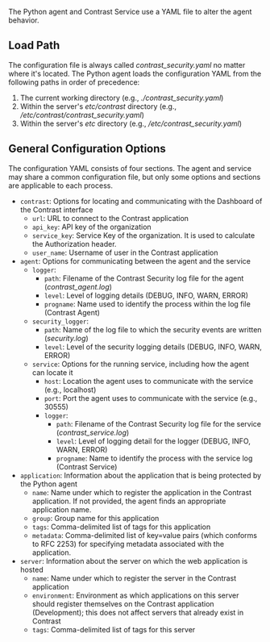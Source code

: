 <!-- 
title: "Python Agent Configuration"
description: "Configuring the Python Agent and Service"
tags: "installation python django flask pyramid agent service configuration"
-->

The Python agent and Contrast Service use a YAML file to alter the agent behavior. 

## Load Path

The configuration file is always called *contrast_security.yaml* no matter where it's located. The Python agent loads the configuration YAML from the following paths in order of precedence:

1. The current working directory (e.g., *./contrast_security.yaml*)
2. Within the server's *etc/contrast* directory (e.g., */etc/contrast/contrast_security.yaml*)
3. Within the server's *etc* directory (e.g., */etc/contrast_security.yaml*)

## General Configuration Options

The configuration YAML consists of four sections. The agent and service may share a common configuration file, but only some options and sections are applicable to each process.

* `contrast`: Options for locating and communicating with the Dashboard of the Contrast interface
  * `url`: URL to connect to the Contrast application
  * `api_key`: API key of the organization
  * `service_key`:  Service Key of the organization. It is used to calculate the Authorization header.
  * `user_name`: Username of user in the Contrast application
* `agent`: Options for communicating between the agent and the service
  * `logger`:
    * `path`: Filename of the Contrast Security log file for the agent (*contrast_agent.log*)
    * `level`: Level of logging details (DEBUG, INFO, WARN, ERROR)
    * `progname`: Name used to identify the process within the log file (Contrast Agent)
  * `security_logger`:
    * `path`: Name of the log file to which the security events are written (*security.log*)
    * `level`: Level of the security logging details (DEBUG, INFO, WARN, ERROR)
  * `service`: Options for the running service, including how the agent can locate it
    * `host`: Location the agent uses to communicate with the service (e.g., localhost)
    * `port`: Port the agent uses to communicate with the service (e.g., 30555)
    * `logger`:
      * `path`: Filename of the Contrast Security log file for the service (*contrast_service.log*)
      * `level`: Level of logging detail for the logger (DEBUG, INFO, WARN, ERROR) 
      * `progname`: Name to identify the process with the service log (Contrast Service)
* `application`: Information about the application that is being protected by the Python agent
  * `name`: Name under which to register the application in the Contrast application. If not provided, the agent finds an appropriate application name.
  * `group`: Group name for this application
  * `tags`: Comma-delimited list of tags for this application
  * `metadata`: Comma-delimited list of key=value pairs (which conforms to RFC 2253) for specifying metadata associated with the application. 
* `server`: Information about the server on which the web application is hosted
  * `name`: Name under which to register the server in the Contrast application 
  * `environment`: Environment as which applications on this server should register themselves on the Contrast application (Development); this does not affect servers that already exist in Contrast
  * `tags`: Comma-delimited list of tags for this server



